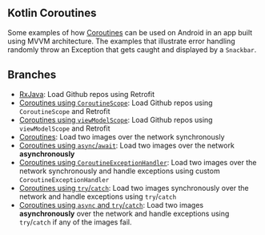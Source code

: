 ## Kotlin Coroutines

Some examples of how [Coroutines](https://kotlinlang.org/docs/reference/coroutines-overview.html) can be used on Android in an app built using MVVM architecture.
The examples that illustrate error handling randomly throw an Exception that gets caught and displayed by a `Snackbar`.

## Branches

* [RxJava](https://github.com/jshvarts/Coroutines101): Load Github repos using Retrofit
* [Coroutines using `CoroutineScope`](https://github.com/jshvarts/Coroutines101/tree/coroutine-scope): Load Github repos using `CoroutineScope` and Retrofit
* [Coroutines using `viewModelScope`](https://github.com/jshvarts/Coroutines101/tree/viewModelScope): Load Github repos using `viewModelScope` and Retrofit
* [Coroutines](https://github.com/jshvarts/Coroutines101/tree/images-sync): Load two images over the network synchronously
* [Coroutines using `async`/`await`](https://github.com/jshvarts/Coroutines101/tree/images-async): Load two images over the network **asynchronously**
* [Coroutines using `CoroutineExceptionHandler`](https://github.com/jshvarts/Coroutines101/tree/images-sync-handle-exceptions): Load two images over the network synchronously and handle exceptions using custom `CoroutineExceptionHandler`
* [Coroutines using `try`/`catch`](https://github.com/jshvarts/Coroutines101/tree/images-sync-try-catch): Load two images synchronously over the network and handle exceptions using `try`/`catch`
* [Coroutines using `async` and `try`/`catch`](https://github.com/jshvarts/Coroutines101/tree/images-async-try-catch): Load two images **asynchronously** over the network and handle exceptions using `try`/`catch` if any of the images fail.
